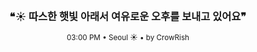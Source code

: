 <div align="center">

<br>

<h3>❝☀️ 따스한 햇빛 아래서 여유로운 오후를 보내고 있어요❞</h3>

<sub>03:00 PM • Seoul ☀️ • by CrowRish</sub>

<br>

</div>
